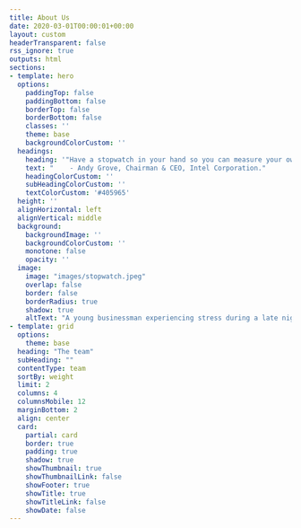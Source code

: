 ```yaml
---
title: About Us
date: 2020-03-01T00:00:01+00:00
layout: custom
headerTransparent: false
rss_ignore: true
outputs: html
sections:
- template: hero
  options:
    paddingTop: false
    paddingBottom: false
    borderTop: false
    borderBottom: false
    classes: ''
    theme: base
    backgroundColorCustom: ''
  headings:
    heading: '"Have a stopwatch in your hand so you can measure your own performance and pace yourself accordingly."'
    text: "    - Andy Grove, Chairman & CEO, Intel Corporation."
    headingColorCustom: ''
    subHeadingColorCustom: ''
    textColorCustom: '#405965'
  height: ''
  alignHorizontal: left
  alignVertical: middle
  background:
    backgroundImage: ''
    backgroundColorCustom: ''
    monotone: false
    opacity: ''
  image:
    image: "images/stopwatch.jpeg"
    overlap: false
    border: false
    borderRadius: true
    shadow: true
    altText: "A young businessman experiencing stress during a late night at work"
- template: grid
  options:
    theme: base
  heading: "The team"
  subHeading: ""
  contentType: team 
  sortBy: weight
  limit: 2
  columns: 4
  columnsMobile: 12
  marginBottom: 2
  align: center 
  card:
    partial: card
    border: true
    padding: true
    shadow: true
    showThumbnail: true
    showThumbnailLink: false 
    showFooter: true
    showTitle: true
    showTitleLink: false 
    showDate: false
---
```

